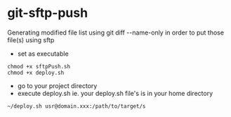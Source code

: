 # git-sftp-push
Generating modified file list using git diff --name-only in order to put those file(s) using sftp

- set as executable
```
chmod +x sftpPush.sh
chmod +x deploy.sh
```
- go to your project directory
- execute deploy.sh ie. your deploy.sh file's is in your home directory
```
~/deploy.sh usr@domain.xxx:/path/to/target/s
```



